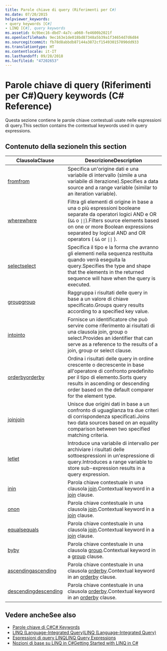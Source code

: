 ```yaml
---
title: Parole chiave di query (Riferimenti per C#)
ms.date: 07/20/2015
helpviewer_keywords:
- query keywords [C#]
- LINQ [C#], query keywords
ms.assetid: 6c9bec16-dbd7-4a7c-a060-fe4600b2021f
ms.openlocfilehash: 9ec163e1de018bd87348a5b39a1f34654d7d6d84
ms.sourcegitcommit: fb78d8abbdb87144a3872cf154930157090dd933
ms.translationtype: HT
ms.contentlocale: it-IT
ms.lasthandoff: 09/28/2018
ms.locfileid: "47202653"
---
```

# <a name="query-keywords-c-reference"></a><span data-ttu-id="531a4-102">Parole chiave di query (Riferimenti per C#)</span><span class="sxs-lookup"><span data-stu-id="531a4-102">Query keywords (C# Reference)</span></span>

<span data-ttu-id="531a4-103">Questa sezione contiene le parole chiave contestuali usate nelle espressioni di query.</span><span class="sxs-lookup"><span data-stu-id="531a4-103">This section contains the contextual keywords used in query expressions.</span></span>

## <a name="in-this-section"></a><span data-ttu-id="531a4-104">Contenuto della sezione</span><span class="sxs-lookup"><span data-stu-id="531a4-104">In this section</span></span>

|<span data-ttu-id="531a4-105">Clausola</span><span class="sxs-lookup"><span data-stu-id="531a4-105">Clause</span></span>|<span data-ttu-id="531a4-106">Descrizione</span><span class="sxs-lookup"><span data-stu-id="531a4-106">Description</span></span>|
|------------|-----------------|
|[<span data-ttu-id="531a4-107">from</span><span class="sxs-lookup"><span data-stu-id="531a4-107">from</span></span>](from-clause.md)|<span data-ttu-id="531a4-108">Specifica un'origine dati e una variabile di intervallo (simile a una variabile di iterazione).</span><span class="sxs-lookup"><span data-stu-id="531a4-108">Specifies a data source and a range variable (similar to an iteration variable).</span></span>|
|[<span data-ttu-id="531a4-109">where</span><span class="sxs-lookup"><span data-stu-id="531a4-109">where</span></span>](where-clause.md)|<span data-ttu-id="531a4-110">Filtra gli elementi di origine in base a una o più espressioni booleane separate da operatori logici AND e OR (`&&` o <code>&#124;&#124;</code>).</span><span class="sxs-lookup"><span data-stu-id="531a4-110">Filters source elements based on one or more Boolean expressions separated by logical AND and OR operators ( `&&` or <code>&#124;&#124;</code> ).</span></span>|
|[<span data-ttu-id="531a4-111">select</span><span class="sxs-lookup"><span data-stu-id="531a4-111">select</span></span>](select-clause.md)|<span data-ttu-id="531a4-112">Specifica il tipo e la forma che avranno gli elementi nella sequenza restituita quando verrà eseguita la query.</span><span class="sxs-lookup"><span data-stu-id="531a4-112">Specifies the type and shape that the elements in the returned sequence will have when the query is executed.</span></span>|
|[<span data-ttu-id="531a4-113">group</span><span class="sxs-lookup"><span data-stu-id="531a4-113">group</span></span>](group-clause.md)|<span data-ttu-id="531a4-114">Raggruppa i risultati delle query in base a un valore di chiave specificato.</span><span class="sxs-lookup"><span data-stu-id="531a4-114">Groups query results according to a specified key value.</span></span>|
|[<span data-ttu-id="531a4-115">into</span><span class="sxs-lookup"><span data-stu-id="531a4-115">into</span></span>](into.md)|<span data-ttu-id="531a4-116">Fornisce un identificatore che può servire come riferimento ai risultati di una clausola join, group o select.</span><span class="sxs-lookup"><span data-stu-id="531a4-116">Provides an identifier that can serve as a reference to the results of a join, group or select clause.</span></span>|
|[<span data-ttu-id="531a4-117">orderby</span><span class="sxs-lookup"><span data-stu-id="531a4-117">orderby</span></span>](orderby-clause.md)|<span data-ttu-id="531a4-118">Ordina i risultati delle query in ordine crescente o decrescente in base all'operatore di confronto predefinito per il tipo di elemento.</span><span class="sxs-lookup"><span data-stu-id="531a4-118">Sorts query results in ascending or descending order based on the default comparer for the element type.</span></span>|
|[<span data-ttu-id="531a4-119">join</span><span class="sxs-lookup"><span data-stu-id="531a4-119">join</span></span>](join-clause.md)|<span data-ttu-id="531a4-120">Unisce due origini dati in base a un confronto di uguaglianza tra due criteri di corrispondenza specificati.</span><span class="sxs-lookup"><span data-stu-id="531a4-120">Joins two data sources based on an equality comparison between two specified matching criteria.</span></span>|
|[<span data-ttu-id="531a4-121">let</span><span class="sxs-lookup"><span data-stu-id="531a4-121">let</span></span>](let-clause.md)|<span data-ttu-id="531a4-122">Introduce una variabile di intervallo per archiviare i risultati delle sottoespressioni in un'espressione di query.</span><span class="sxs-lookup"><span data-stu-id="531a4-122">Introduces a range variable to store sub-expression results in a query expression.</span></span>|
|[<span data-ttu-id="531a4-123">in</span><span class="sxs-lookup"><span data-stu-id="531a4-123">in</span></span>](in.md)|<span data-ttu-id="531a4-124">Parola chiave contestuale in una clausola [join](join-clause.md).</span><span class="sxs-lookup"><span data-stu-id="531a4-124">Contextual keyword in a [join](join-clause.md) clause.</span></span>|
|[<span data-ttu-id="531a4-125">on</span><span class="sxs-lookup"><span data-stu-id="531a4-125">on</span></span>](on.md)|<span data-ttu-id="531a4-126">Parola chiave contestuale in una clausola [join](join-clause.md).</span><span class="sxs-lookup"><span data-stu-id="531a4-126">Contextual keyword in a [join](join-clause.md) clause.</span></span>|
|[<span data-ttu-id="531a4-127">equals</span><span class="sxs-lookup"><span data-stu-id="531a4-127">equals</span></span>](equals.md)|<span data-ttu-id="531a4-128">Parola chiave contestuale in una clausola [join](join-clause.md).</span><span class="sxs-lookup"><span data-stu-id="531a4-128">Contextual keyword in a [join](join-clause.md) clause.</span></span>|
|[<span data-ttu-id="531a4-129">by</span><span class="sxs-lookup"><span data-stu-id="531a4-129">by</span></span>](by.md)|<span data-ttu-id="531a4-130">Parola chiave contestuale in una clausola [group](group-clause.md).</span><span class="sxs-lookup"><span data-stu-id="531a4-130">Contextual keyword in a [group](group-clause.md) clause.</span></span>|
|[<span data-ttu-id="531a4-131">ascending</span><span class="sxs-lookup"><span data-stu-id="531a4-131">ascending</span></span>](ascending.md)|<span data-ttu-id="531a4-132">Parola chiave contestuale in una clausola [orderby](orderby-clause.md).</span><span class="sxs-lookup"><span data-stu-id="531a4-132">Contextual keyword in an [orderby](orderby-clause.md) clause.</span></span>|
|[<span data-ttu-id="531a4-133">descending</span><span class="sxs-lookup"><span data-stu-id="531a4-133">descending</span></span>](descending.md)|<span data-ttu-id="531a4-134">Parola chiave contestuale in una clausola [orderby](orderby-clause.md).</span><span class="sxs-lookup"><span data-stu-id="531a4-134">Contextual keyword in an [orderby](orderby-clause.md) clause.</span></span>|

## <a name="see-also"></a><span data-ttu-id="531a4-135">Vedere anche</span><span class="sxs-lookup"><span data-stu-id="531a4-135">See also</span></span>

- [<span data-ttu-id="531a4-136">Parole chiave di C#</span><span class="sxs-lookup"><span data-stu-id="531a4-136">C# Keywords</span></span>](index.md)
- [<span data-ttu-id="531a4-137">LINQ (Language-Integrated Query)</span><span class="sxs-lookup"><span data-stu-id="531a4-137">LINQ (Language-Integrated Query)</span></span>](../../programming-guide/concepts/linq/index.md)
- [<span data-ttu-id="531a4-138">Espressioni di query LINQ</span><span class="sxs-lookup"><span data-stu-id="531a4-138">LINQ Query Expressions</span></span>](../../../csharp/programming-guide/linq-query-expressions/index.md)
- [<span data-ttu-id="531a4-139">Nozioni di base su LINQ in C#</span><span class="sxs-lookup"><span data-stu-id="531a4-139">Getting Started with LINQ in C#</span></span>](../../../csharp/programming-guide/concepts/linq/getting-started-with-linq.md)